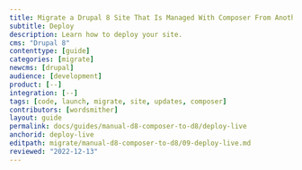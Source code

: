 ```yaml
---
title: Migrate a Drupal 8 Site That Is Managed With Composer From Another Platform
subtitle: Deploy
description: Learn how to deploy your site.
cms: "Drupal 8"
contenttype: [guide]
categories: [migrate]
newcms: [drupal]
audience: [development]
product: [--]
integration: [--]
tags: [code, launch, migrate, site, updates, composer]
contributors: [wordsmither]
layout: guide
permalink: docs/guides/manual-d8-composer-to-d8/deploy-live
anchorid: deploy-live
editpath: migrate/manual-d8-composer-to-d8/09-deploy-live.md
reviewed: "2022-12-13"
---
```


<Partial file="drupal/deploy-using-launch.md" />
